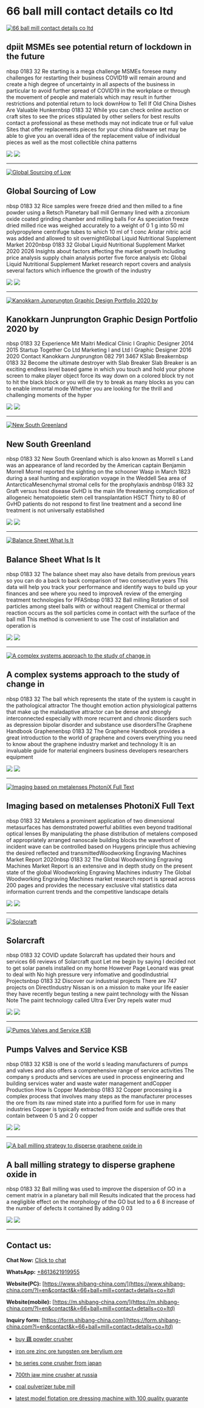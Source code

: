# 66 ball mill contact details co ltd

<a href="https://swt.shibang-china.com/?l=en&img&k=66+ball+mill+contact+details+co+ltd" target="_blank">![66 ball mill contact details co ltd](http://static.shibang-china.com/all-800x300/596.jpg)</a>

## dpiit MSMEs see potential return of lockdown in the future
nbsp 0183 32 Re starting is a mega challenge MSMEs foresee many challenges for restarting their business COVID19 will remain around and create a high degree of uncertainty in all aspects of the business in particular to avoid further spread of COVID19 in the workplace or through the movement of people and materials which may result in further restrictions and potential return to lock downHow to Tell If Old China Dishes Are Valuable Hunkernbsp 0183 32 While you can check online auction or craft sites to see the prices stipulated by other sellers for best results contact a professional as these methods may not indicate true or full value Sites that offer replacements pieces for your china dishware set may be able to give you an overall idea of the replacement value of individual pieces as well as the most collectible china patterns


<a href="https://whatsapp.shibangsoft.com/WhatsApp.php" target="_blank" title="WhatsApp">![](http://static.shibang-china.com/icon/whatsapp.png)</a> <a href="https://swt.shibang-china.com/?l=en&icon&k=66+ball+mill+contact+details+co+ltd" target="_blank">![](http://static.shibang-china.com/icon/chat-en.png)</a>

---

<a href="https://swt.shibang-china.com/?l=en&img&k=66+ball+mill+contact+details+co+ltd" target="_blank">![Global Sourcing of Low](http://static.shibang-china.com/all-800x300/476.jpg)</a>

## Global Sourcing of Low
nbsp 0183 32 Rice samples were freeze dried and then milled to a fine powder using a Retsch Planetary ball mill Germany lined with a zirconium oxide coated grinding chamber and milling balls For As speciation freeze dried milled rice was weighed accurately to a weight of 0 1 g into 50 ml polypropylene centrifuge tubes to which 10 ml of 1 conc Aristar nitric acid was added and allowed to sit overnightGlobal Liquid Nutritional Supplement Market 2020nbsp 0183 32 Global Liquid Nutritional Supplement Market 2020 2026 Insights about factors affecting the market growth Including price analysis supply chain analysis porter five force analysis etc Global Liquid Nutritional Supplement Market research report covers and analysis several factors which influence the growth of the industry


<a href="https://whatsapp.shibangsoft.com/WhatsApp.php" target="_blank" title="WhatsApp">![](http://static.shibang-china.com/icon/whatsapp.png)</a> <a href="https://swt.shibang-china.com/?l=en&icon&k=66+ball+mill+contact+details+co+ltd" target="_blank">![](http://static.shibang-china.com/icon/chat-en.png)</a>

---

<a href="https://swt.shibang-china.com/?l=en&img&k=66+ball+mill+contact+details+co+ltd" target="_blank">![Kanokkarn Junprungton Graphic Design Portfolio 2020 by](http://static.shibang-china.com/all-800x300/461.jpg)</a>

## Kanokkarn Junprungton Graphic Design Portfolio 2020 by
nbsp 0183 32 Experience Mit Maitri Medical Clinic I Graphic Designer 2014 2015 Startup Together Co Ltd Marketing I and Ltd I Graphic Designer 2016 2020 Contact Kanokkarn Junprungton 082 791 3467 KSlab Breakernbsp 0183 32 Become the ultimate destroyer with Slab Breaker Slab Breaker is an exciting endless level based game in which you touch and hold your phone screen to make player object force its way down on a colored block try not to hit the black block or you will die try to break as many blocks as you can to enable immortal mode Whether you are looking for the thrill and challenging moments of the hyper


<a href="https://whatsapp.shibangsoft.com/WhatsApp.php" target="_blank" title="WhatsApp">![](http://static.shibang-china.com/icon/whatsapp.png)</a> <a href="https://swt.shibang-china.com/?l=en&icon&k=66+ball+mill+contact+details+co+ltd" target="_blank">![](http://static.shibang-china.com/icon/chat-en.png)</a>

---

<a href="https://swt.shibang-china.com/?l=en&img&k=66+ball+mill+contact+details+co+ltd" target="_blank">![New South Greenland](http://static.shibang-china.com/all-800x300/1289.jpg)</a>

## New South Greenland
nbsp 0183 32 New South Greenland which is also known as Morrell s Land was an appearance of land recorded by the American captain Benjamin Morrell Morrel reported the sighting on the schooner Wasp in March 1823 during a seal hunting and exploration voyage in the Weddell Sea area of AntarcticaMesenchymal stromal cells for the prophylaxis andnbsp 0183 32 Graft versus host disease GvHD is the main life threatening complication of allogeneic hematopoietic stem cell transplantation HSCT Thirty to 80 of GvHD patients do not respond to first line treatment and a second line treatment is not universally established


<a href="https://whatsapp.shibangsoft.com/WhatsApp.php" target="_blank" title="WhatsApp">![](http://static.shibang-china.com/icon/whatsapp.png)</a> <a href="https://swt.shibang-china.com/?l=en&icon&k=66+ball+mill+contact+details+co+ltd" target="_blank">![](http://static.shibang-china.com/icon/chat-en.png)</a>

---

<a href="https://swt.shibang-china.com/?l=en&img&k=66+ball+mill+contact+details+co+ltd" target="_blank">![Balance Sheet What Is It](http://static.shibang-china.com/all-800x300/70.jpg)</a>

## Balance Sheet What Is It
nbsp 0183 32 The balance sheet may also have details from previous years so you can do a back to back comparison of two consecutive years This data will help you track your performance and identify ways to build up your finances and see where you need to improveA review of the emerging treatment technologies for PFASnbsp 0183 32 Ball milling Rotation of soil particles among steel balls with or without reagent Chemical or thermal reaction occurs as the soil particles come in contact with the surface of the ball mill This method is convenient to use The cost of installation and operation is


<a href="https://whatsapp.shibangsoft.com/WhatsApp.php" target="_blank" title="WhatsApp">![](http://static.shibang-china.com/icon/whatsapp.png)</a> <a href="https://swt.shibang-china.com/?l=en&icon&k=66+ball+mill+contact+details+co+ltd" target="_blank">![](http://static.shibang-china.com/icon/chat-en.png)</a>

---

<a href="https://swt.shibang-china.com/?l=en&img&k=66+ball+mill+contact+details+co+ltd" target="_blank">![A complex systems approach to the study of change in](http://static.shibang-china.com/all-800x300/524.jpg)</a>

## A complex systems approach to the study of change in
nbsp 0183 32 The ball which represents the state of the system is caught in the pathological attractor The thought emotion action physiological patterns that make up the maladaptive attractor can be dense and strongly interconnected especially with more recurrent and chronic disorders such as depression bipolar disorder and substance use disordersThe Graphene Handbook Graphenenbsp 0183 32 The Graphene Handbook provides a great introduction to the world of graphene and covers everything you need to know about the graphene industry market and technology It is an invaluable guide for material engineers business developers researchers equipment


<a href="https://whatsapp.shibangsoft.com/WhatsApp.php" target="_blank" title="WhatsApp">![](http://static.shibang-china.com/icon/whatsapp.png)</a> <a href="https://swt.shibang-china.com/?l=en&icon&k=66+ball+mill+contact+details+co+ltd" target="_blank">![](http://static.shibang-china.com/icon/chat-en.png)</a>

---

<a href="https://swt.shibang-china.com/?l=en&img&k=66+ball+mill+contact+details+co+ltd" target="_blank">![Imaging based on metalenses PhotoniX Full Text](http://static.shibang-china.com/all-800x300/1144.jpg)</a>

## Imaging based on metalenses PhotoniX Full Text
nbsp 0183 32 Metalens a prominent application of two dimensional metasurfaces has demonstrated powerful abilities even beyond traditional optical lenses By manipulating the phase distribution of metalens composed of appropriately arranged nanoscale building blocks the wavefront of incident wave can be controlled based on Huygens principle thus achieving the desired reflected and transmittedWoodworking Engraving Machines Market Report 2020nbsp 0183 32 The Global Woodworking Engraving Machines Market Report is an extensive and in depth study on the present state of the global Woodworking Engraving Machines industry The Global Woodworking Engraving Machines market research report is spread across 200 pages and provides the necessary exclusive vital statistics data information current trends and the competitive landscape details


<a href="https://whatsapp.shibangsoft.com/WhatsApp.php" target="_blank" title="WhatsApp">![](http://static.shibang-china.com/icon/whatsapp.png)</a> <a href="https://swt.shibang-china.com/?l=en&icon&k=66+ball+mill+contact+details+co+ltd" target="_blank">![](http://static.shibang-china.com/icon/chat-en.png)</a>

---

<a href="https://swt.shibang-china.com/?l=en&img&k=66+ball+mill+contact+details+co+ltd" target="_blank">![Solarcraft](http://static.shibang-china.com/all-800x300/1352.jpg)</a>

## Solarcraft
nbsp 0183 32 COVID update Solarcraft has updated their hours and services 66 reviews of Solarcraft quot Let me begin by saying I decided not to get solar panels installed on my home However Page Leonard was great to deal with No high pressure very infomative and goodIndustrial Projectsnbsp 0183 32 Discover our industrial projects There are 747 projects on DirectIndustry Nissan is on a mission to make your life easier they have recently begun testing a new paint technology with the Nissan Note The paint technology called Ultra Ever Dry repels water mud


<a href="https://whatsapp.shibangsoft.com/WhatsApp.php" target="_blank" title="WhatsApp">![](http://static.shibang-china.com/icon/whatsapp.png)</a> <a href="https://swt.shibang-china.com/?l=en&icon&k=66+ball+mill+contact+details+co+ltd" target="_blank">![](http://static.shibang-china.com/icon/chat-en.png)</a>

---

<a href="https://swt.shibang-china.com/?l=en&img&k=66+ball+mill+contact+details+co+ltd" target="_blank">![Pumps Valves and Service KSB](http://static.shibang-china.com/all-800x300/36.jpg)</a>

## Pumps Valves and Service KSB
nbsp 0183 32 KSB is one of the world s leading manufacturers of pumps and valves and also offers a comprehensive range of service activities The company s products and services are used in process engineering and building services water and waste water management andCopper Production How Is Copper Madenbsp 0183 32 Copper processing is a complex process that involves many steps as the manufacturer processes the ore from its raw mined state into a purified form for use in many industries Copper is typically extracted from oxide and sulfide ores that contain between 0 5 and 2 0 copper


<a href="https://whatsapp.shibangsoft.com/WhatsApp.php" target="_blank" title="WhatsApp">![](http://static.shibang-china.com/icon/whatsapp.png)</a> <a href="https://swt.shibang-china.com/?l=en&icon&k=66+ball+mill+contact+details+co+ltd" target="_blank">![](http://static.shibang-china.com/icon/chat-en.png)</a>

---

<a href="https://swt.shibang-china.com/?l=en&img&k=66+ball+mill+contact+details+co+ltd" target="_blank">![A ball milling strategy to disperse graphene oxide in](http://static.shibang-china.com/all-800x300/890.jpg)</a>

## A ball milling strategy to disperse graphene oxide in
nbsp 0183 32 Ball milling was used to improve the dispersion of GO in a cement matrix in a planetary ball mill Results indicated that the process had a negligible effect on the morphology of the GO but led to a 6 8 increase of the number of defects it contained By adding 0 03

<a href="https://whatsapp.shibangsoft.com/WhatsApp.php" target="_blank" title="WhatsApp">![](http://static.shibang-china.com/icon/whatsapp.png)</a> <a href="https://swt.shibang-china.com/?l=en&icon&k=66+ball+mill+contact+details+co+ltd" target="_blank">![](http://static.shibang-china.com/icon/chat-en.png)</a>

---
## Contact us:

**Chat Now:** [Click to chat](https://swt.shibang-china.com?l=en&contact&k=66+ball+mill+contact+details+co+ltd)

**WhatsApp:**  [+8613621919955](https://whatsapp.shibangsoft.com/WhatsApp.php)

**Website(PC):** [https://www.shibang-china.com/](https://www.shibang-china.com/?l=en&contact&k=66+ball+mill+contact+details+co+ltd)

**Website(mobile):** [https://m.shibang-china.com/](https://m.shibang-china.com/?l=en&contact&k=66+ball+mill+contact+details+co+ltd)

**Inquiry form:** [https://form.shibang-china.com](https://form.shibang-china.com?l=en&contact&k=66+ball+mill+contact+details+co+ltd)

* [buy 藕 powder crusher](../166/buy%20%E8%97%95%20powder%20crusher.md)

* [iron ore zinc ore tungsten ore berylium ore](../164/iron%20ore%20zinc%20ore%20tungsten%20ore%20berylium%20ore.md)

* [hp series cone crusher from japan](../169/hp%20series%20cone%20crusher%20from%20japan.md)

* [700th jaw mine crusher at russia](../166/700th%20jaw%20mine%20crusher%20at%20russia.md)

* [coal pulverizer tube mill](../163/coal%20pulverizer%20tube%20mill.md)

* [latest model flotation ore dressing machine with 100 quality guarante](../164/latest%20model%20flotation%20ore%20dressing%20machine%20with%20100%20quality%20guarante.md)